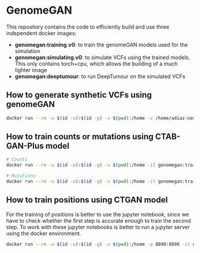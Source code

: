 # GenomeGAN

This repository contains the code to efficiently build and use three independent docker images:
- **genomegan:training.v0**: to train the genomeGAN models used for the simulation
- **genomegan:simulating.v0**: to simulate VCFs using the trained models. This only contains torch+cpu, which allows the building of a much lighter image 
- **genomegan:deeptumour**: to run DeepTumour on the simulated VCFs

## How to generate synthetic VCFs using genomeGAN

```bash
docker run --rm -u $(id -u):$(id -g) -v $(pwd):/home -v /home/adiaz-navarro/steinlab/databases/hg19:/reference -v /home/adiaz-navarro/steinlab/docker/genomeGAN/simulating/trained_models/:/genomeGAN/trained_models -it genomegan:simulating.v0 vcfGANerator -n 1 --tumor CNS-PiloAstro -r /reference/hs37d5.fa
```

## How to train counts or mutations using CTAB-GAN-Plus model

```bash
# Counts
docker run --rm -u $(id -u):$(id -g) -v $(pwd):/home -it genomegan:training.v0 trainCounts --csv /home/gan_mut_v7_3_CNS-PiloAstro_sig_counts.csv --prefix CNS-PiloAstro --epochs 230 --batch_size 15 --lr 0.0015

# Mutations
docker run --rm -u $(id -u):$(id -g) -v $(pwd):/home -it genomegan:training.v0 trainCounts --csv /home/gan_mut_v7_3_CNS-PiloAstro_sig_counts.csv --prefix CNS-PiloAstro --epochs 10000 --batch_size 200 --test_ratio 0.3 --lr 0.002
```

## How to train positions using CTGAN model

For the training of positions is better to use the jupyter notebook, since we have to check whether the first step is accurate enough to train the second step. To work with these jupyter notebooks is better to run a jupyter server using the docker environment.

```bash
docker run --rm -u $(id -u):$(id -g) -v $(pwd):/home -p 8890:8890 -it genomegan:training.v0 jupyter
```
